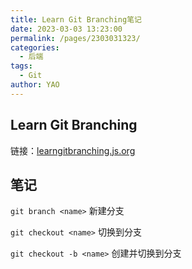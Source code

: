 ```yaml
---
title: Learn Git Branching笔记
date: 2023-03-03 13:23:00
permalink: /pages/2303031323/
categories:
  - 后端
tags:
  - Git
author: YAO
---
```




## Learn Git Branching

链接：[learngitbranching.js.org](https://learngitbranching.js.org/)

## 笔记

`git branch <name>` 新建<name>分支

`git checkout <name>` 切换到分支<name>

`git checkout -b <name>` 创建并切换到<name>分支



